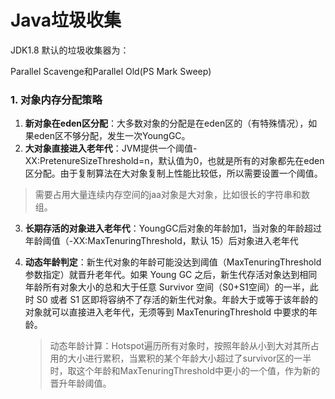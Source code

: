 # Java垃圾收集



JDK1.8 默认的垃圾收集器为：

Parallel Scavenge和Parallel Old(PS Mark Sweep)



### 1. 对象内存分配策略



1. **新对象在eden区分配**：大多数对象的分配是在eden区的（有特殊情况），如果eden区不够分配，发生一次YoungGC。
2. **大对象直接进入老年代**：JVM提供一个阈值-XX:PretenureSizeThreshold=n，默认值为0，也就是所有的对象都先在eden区分配。由于复制算法在大对象复制上性能比较低，所以需要设置一个阈值。

> 需要占用大量连续内存空间的jaa对象是大对象，比如很长的字符串和数组。

3. **长期存活的对象进入老年代**：YoungGC后对象的年龄加1，当对象的年龄超过年龄阈值（-XX:MaxTenuringThreshold，默认 15）后对象进入老年代

4. **动态年龄判定**：新生代对象的年龄可能没达到阈值（MaxTenuringThreshold 参数指定）就晋升老年代。如果 Young GC 之后，新生代存活对象达到相同年龄所有对象大小的总和大于任意 Survivor 空间（S0+S1空间）的一半，此时 S0 或者 S1 区即将容纳不了存活的新生代对象。年龄大于或等于该年龄的对象就可以直接进入老年代，无须等到 MaxTenuringThreshold 中要求的年龄。

   > 动态年龄计算：Hotspot遍历所有对象时，按照年龄从小到大对其所占用的大小进行累积，当累积的某个年龄大小超过了survivor区的一半时，取这个年龄和MaxTenuringThreshold中更小的一个值，作为新的晋升年龄阈值。